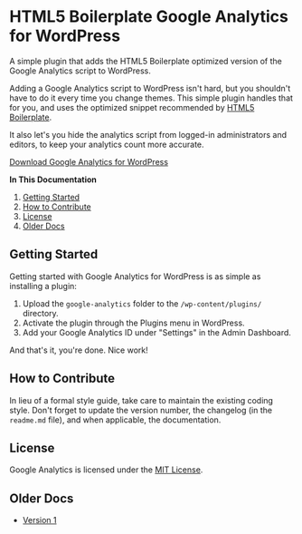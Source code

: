 # HTML5 Boilerplate Google Analytics for WordPress
A simple plugin that adds the HTML5 Boilerplate optimized version of the Google Analytics script to WordPress.

Adding a Google Analytics script to WordPress isn't hard, but you shouldn't have to do it every time you change themes. This simple plugin handles that for you, and uses the optimized snippet recommended by [HTML5 Boilerplate](http://html5boilerplate.com/).

It also let's you hide the analytics script from logged-in administrators and editors, to keep your analytics count more accurate.

[Download Google Analytics for WordPress](https://github.com/cferdinandi/google-analytics/archive/master.zip)

**In This Documentation**

1. [Getting Started](#getting-started)
2. [How to Contribute](#how-to-contribute)
3. [License](#license)
4. [Older Docs](#older-docs)



## Getting Started

Getting started with Google Analytics for WordPress is as simple as installing a plugin:

1. Upload the `google-analytics` folder to the `/wp-content/plugins/` directory.
2. Activate the plugin through the Plugins menu in WordPress.
3. Add your Google Analytics ID under "Settings" in the Admin Dashboard.

And that's it, you're done. Nice work!



## How to Contribute

In lieu of a formal style guide, take care to maintain the existing coding style. Don't forget to update the version number, the changelog (in the `readme.md` file), and when applicable, the documentation.



## License

Google Analytics is licensed under the [MIT License](http://gomakethings.com/mit/).



## Older Docs

* [Version 1](https://github.com/cferdinandi/google-analytics/tree/archive-v1)